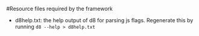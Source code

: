 #Resource files required by the framework

 * d8help.txt: the help output of d8 for parsing js flags. Regenerate this by running `d8 --help > d8help.txt`